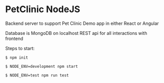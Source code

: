 # PetClinic NodeJS
Backend server to support Pet Clinic Demo app in either React or Angular

Database is MongoDB on localhost 
REST api for all interactions with frontend

Steps to start:

```
$ npm init

$ NODE_ENV=development npm start

$ NODE_ENV=test npm run test
```
